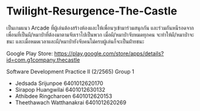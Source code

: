 # Twilight-Resurgence-The-Castle
เป็นเกมแนว Arcade ที่ผู้เล่นต้องสร้างห้องและให้เพื่อนๆเข้ามาร่วมสนุกกัน และร่วมกันหนีรอดจากเพื่อนที่เป็นผี/หมาป่าที่ต้องมาตามจับเราไปเป็นพวก เมื่อผี/หมาป่าจับหมดทุกคน จะทำให้ผี/หมาป่าจะชนะ และเมื่อหมดเวลาและผี/หมาป่ายังจับคนไม่ครบผู้เล่นก็จะเป็นฝ่ายชนะ

Google Play Store: https://play.google.com/store/apps/details?id=com.g1company.thecastle

Software Development Practice II (2/2565) Group 1
- Jedsada Srijunpoe 6401012620170
- Sirapop Huangwilai 6401012630132
- Athibdee Ringcharoen 6401012620153
- Theethawach Watthanakrai 6401012620269
